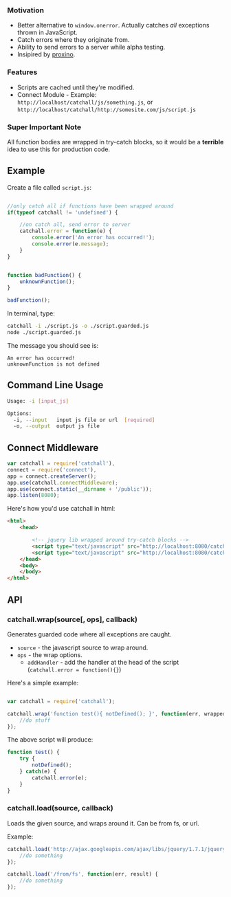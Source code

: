 
### Motivation

- Better alternative to `window.onerror`. Actually catches *all* exceptions thrown in JavaScript.
- Catch errors where they originate from.
- Ability to send errors to a server while alpha testing.
- Insipired by [proxino](https://www.proxino.com/).

### Features

- Scripts are cached until they're modified.
- Connect Module - Example: `http://localhost/catchall/js/something.js`, or `http://localhost/catchall/http://somesite.com/js/script.js`


### Super Important Note

All function bodies are wrapped in try-catch blocks, so it would be a **terrible** idea to use this for production code.

## Example

Create a file called `script.js`:

```javascript

//only catch all if functions have been wrapped around
if(typeof catchall != 'undefined') {

	//on catch all, send error to server
	catchall.error = function(e) {
		console.error('An error has occurred!');
		console.error(e.message);
	}	
}


function badFunction() {
	unknownFunction();
}

badFunction();

```

In terminal, type:

```bash
catchall -i ./script.js -o ./script.guarded.js
node ./script.guarded.js
```

The message you should see is:

```
An error has occurred!
unknownFunction is not defined
```

## Command Line Usage

```bash
Usage: -i [input_js]

Options:
  -i, --input   input js file or url  [required]
  -o, --output  output js file      
```

## Connect Middleware


```javascript
var catchall = require('catchall'),
connect = require('connect'),
app = connect.createServer();
app.use(catchall.connectMiddleware);
app.use(connect.static(__dirname + '/public'));
app.listen(8080);
```

Here's how you'd use catchall in html:

```html
<html>
	<head>

		<!-- jquery lib wrapped around try-catch blocks -->
		<script type="text/javascript" src="http://localhost:8080/catchall/http://somesite/js/script.js"></script>
		<script type="text/javascript" src="http://localhost:8080/catchall/js/public/script.js"></script>
	</head>
	<body>
	</body>
</html>
```

## API


### catchall.wrap(source[, ops], callback)

Generates guarded code where all exceptions are caught.

- `source` - the javascript source to wrap around.
- `ops` - the wrap options.
	- `addHandler` - add the handler at the head of the script (`catchall.error = function(){}`)

Here's a simple example:

```javascript

var catchall = require('catchall');

catchall.wrap('function test(){ notDefined(); }', function(err, wrappedSource) {
	//do stuff
});
```

The above script will produce:

```javascript
function test() {
	try {
		notDefined();
	} catch(e) {
		catchall.error(e);
	}
}
```

### catchall.load(source, callback)

Loads the given source, and wraps around it. Can be from fs, or url.

Example:

```javascript
catchall.load('http://ajax.googleapis.com/ajax/libs/jquery/1.7.1/jquery.js', function(err, result) {
	//do something
});

catchall.load('/from/fs', function(err, result) {
	//do something
});
```






